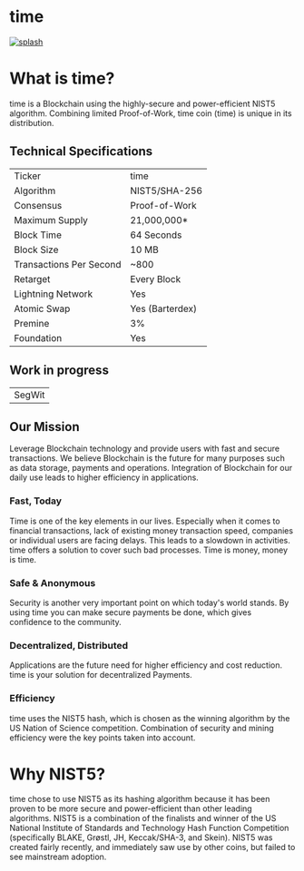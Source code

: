 # time

<a href='https://postimages.org/' target='_blank'><img src='https://i.postimg.cc/Sxvgf6zW/splash.png' border='0' alt='splash'/></a>
 

# What is time?
time is a Blockchain using the highly-secure and power-efficient NIST5 algorithm. Combining limited Proof-of-Work, time coin (time) is unique in its distribution. 

<a name="specifications"></a>
## Technical Specifications
<table>
<tr> <td>Ticker</td><td>time</td></tr>
<tr> <td>Algorithm</td><td>NIST5/SHA-256</td></tr>
<tr> <td>Consensus</td><td>Proof-of-Work</td></tr>
<tr> <td>Maximum Supply</td><td>21,000,000* </td></tr>
<tr> <td>Block Time</td><td>64 Seconds</td></tr>
<tr> <td>Block Size</td><td>10 MB</td></tr>
<tr> <td>Transactions Per Second</td><td>~800</td></tr>
<tr> <td>Retarget</td><td>Every Block</td></tr>
<tr> <td>Lightning Network</td><td>Yes</td></tr>
<tr> <td>Atomic Swap</td><td>Yes (Barterdex)</td></tr>
<tr> <td>Premine</td><td>3%</td></tr>
<tr> <td>Foundation</td><td>Yes</td></tr>
</table>

## Work in progress
<table>
<tr> <td>SegWit</td></tr>
</table>




## Our Mission
Leverage Blockchain technology and provide users with fast and secure transactions.
We believe Blockchain is the future for many purposes such as data storage, payments and operations. Integration of Blockchain for our daily use leads to higher efficiency in applications.

### Fast, Today
Time is one of the key elements in our lives. Especially when it comes to financial transactions, lack of existing money transaction speed, companies or individual users are facing delays. This leads to a slowdown in activities. time offers a solution to cover such bad processes. Time is money, money is time.

### Safe & Anonymous
Security is another very important point on which today's world stands. By using time you can make secure payments be done, which gives confidence to the community.

### Decentralized, Distributed
Applications are the future need for higher efficiency and cost reduction. time is your solution for decentralized Payments.

### Efficiency
time uses the NIST5 hash, which is chosen as the winning algorithm by the US Nation of Science competition. Combination of security and mining efficiency were the key points taken into account.


# Why NIST5?
time chose to use NIST5 as its hashing algorithm because it has been proven to be more secure and power-efficient than other leading algorithms. NIST5 is a combination of the finalists and winner of the US National Institute of Standards and Technology Hash Function Competition (specifically BLAKE, Grøstl, JH, Keccak/SHA-3, and Skein). NIST5 was created fairly recently, and immediately saw use by other coins, but failed to see mainstream adoption.
